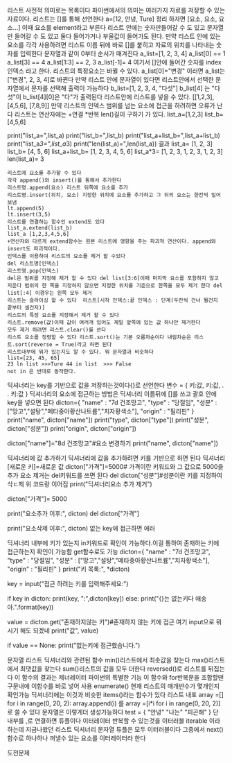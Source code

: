리스트 사전적 의미로는 목록이다 파이썬에서의 의미는 여러가지 자료를 저장할 수 있는 자료이다.
리스트는 []를 통해 선언한다
    a=[12, 안녕, Ture]
    정리 하자면 [요소, 요소, 요소...] 이때 요소를 element라고 부른다
    리스트 안에는 숫자만들어갈 수 도 있고 문자열만 들어갈 수 도 있고 둘다 들어가거나 부울값이 들어가도 된다.
    만약 리스트 안에 있는 요소를 각각 사용하려면 리스트 이름 뒤에 바로 []를 붙히고 자료의 위치를 나타내는 숫자를 입력한다
    문자열과 같이 0부터 순서가 매겨진다
    a_list=[1, 2, 3, 4]
    a_list[0]  == 1  a_list[3] == 4  a_list[1:3] == 2, 3  a_list[-1]= 4
    여기서 []안에 들어간 숫자를 index인덱스 라고 한다.
    리스트의 특정요소는 바뀔 수 있다. 
    a_list[0]="변경" 이러면 a_list는 ["변경", 2, 3, 4]로 바뀐다
    만약 리스트 안에 문자열이 있다면 리스트안에서 선택한 문자열에서 문자를 선택해 출력이 가능하다
    b_list=[1, 2, 3, 4, "다섯"] b_list[4] 는 "다섯"이 b_list[4][0]은 "다"가 출력된다
    리스트안에 리스트를 넣을 수 있다.
    [[1,2,3], [4,5,6], [7,8,9]]
    만약 리스트의 인덱스 범위를 넘는 요소에 접근을 하려하면 오류가 난다
    리스트는 연산자에는 +연결 *반복 len()길이 구하기 가 있다. 
list_a=[1,2,3]
list_b=[4,5,6]

print("list_a=",list_a)
print("list_b=",list_b)
print("list_a+list_b=",list_a+list_b)
print("list_a*3=",list_a*3)
print("len(list_a)=",len(list_a))
결과
list_a= [1, 2, 3]
list_b= [4, 5, 6]
list_a+list_b= [1, 2, 3, 4, 5, 6]
list_a*3= [1, 2, 3, 1, 2, 3, 1, 2, 3]
len(list_a)= 3
    
    리스트에 요소를 추가할 수 있다
    각각 append()와 insert()룰 통해서 추가한다
    리스트명.append(요소) 리스트 뒤쪽에 요소를 추가
    리스트명.insert(위치, 요소) 지정한 위치에 요소를 추가하고 그 뒤의 요소는 한칸씩 밀어보냄
    lt.append(5)
    lt.insert(3,5)
    리스트를 연결하는 함수인 extend도 있다
    list_a.extend(list_b)
    list_a [1,2,3,4,5,6]
    +연산자와 다르게 extend함수는 원본 리스트에 영향을 주는 파괴적 연산이다. append와 insert도 파괴적이다.
    인덱스를 이용하여 리스트의 요소를 제거 할 수있다
    del 리스트명[인덱스]
    리스트명.pop(인덱스)
    del은 범위를 지정해 제거 할 수 있다 del list[3:6]이때 마지막 요소를 포함하지 않고 지운다 범위의 한 쪽을 지정하지 않으면 지정한 위치를 기준으로 한쪽을 모두 제거 한다 del list[:4] 이경우는 왼쪽 모두 제거
    리스트는 슬라이싱 할 수 있다  리스트[시작 인덱스:끝 인덱스 : 단계(두칸씩 건너 뛸건지 끝부터 셀건지)]
    리스트의 특정 요소를 지정해서 제거 할 수 있다
    리스트.remove(값)이때 값이 여러개 있어도 제일 앞쪽에 있는 값 하나만 제거한다
    모두 제거 하려면 리스트.clear()를 쓴다
    리스트 요소를 정령할 수 있다 리스트.sort()는 기본 오름차순이다 내림차순은 리스트.sort(reverse = True)라고 하면 된다
    리스트내부에 뭐가 있는지도 알 수 있다. 뭐 문자열과 비슷하다
    list=[23, 45, 65]
    23 ln list >>>Ture 44 in list  >>> False 
    not in 은 반대로 동작한다. 
딕셔너리는 key를 기반으로 값을 저장하는것이다{}로 선언한다
변수 = {
    키:값,
    키:값,
    .
    .
    키:값
}
딕셔너리의 요소에 접근하는 방법은 딕셔너리 이름뒤에 []를 쓰고 괄호 안에 key을 넣으면 된다
dicton={
    "name" : "7d 건조망고",
    "type" : "당절임",
    "성분" : ["망고","설탕","메타중아황산나트륨","치자황색소"],
    "origin" : "필리핀"
}
print("name", dicton["name"])
print("type", dicton["type"])
print("성분", dicton["성분"])
print("origin", dicton["origin"])

dicton["name"]="8d 건조망고"#요소 변경하기
print("name", dicton["name"])

딕셔너리에 값 추가하기
딕셔너리에 값을 추가하려면  키를 기반으로 하면 된다
딕셔너리[새로운 키]=새로운 값
dicton["가격"]=5000# 가격이란 키워드와 그 값으로 5000을 추가
요소 제거는 del키워드를 쓰면 된다
del dicton["성분"]#성분이란 키를 지정하여 삭ㄷ제
위 코드랑 이어짐
print("딕셔너리요소 추가 제거")

dicton["가격"]= 5000

print("요소추가 이후:", dicton)
del dicton["가격"]

print("요소삭제 이후:", dicton)
없는 key에 접근하면 에러

딕셔너리 내부에 키가 있는지 in키워드로 확인이 가능하다.이걸 통하여 존재하는 키에 접근하는지 확인이 가능함
get함수로도 가능 
dicton={
    "name" : "7d 건조망고",
    "type" : "당절임",
    "성분" : ["망고","설탕","메타중아황산나트륨","치자황색소"],
    "origin" : "필리핀"
}
print("키 목록:", *dicton)

key = input("접근 하려는 키를 입력해주세요:")

if key in dicton:
    print(key, ":",dicton[key])
else:
    print("{}는 없는키다 애송아.".format(key))

value = dicton.get("존재하지않는 키")#존재하지 않는 키에 접근 여기 input으로 뭐시기 해도 되겠네
print("값", value)

if value == None:
    print("없는키에 접근했습니다.")



문자열 리스트 딕셔너리와 관련된 함수
min()리스트에서 최솟값을 찾는다
max()리스트에서 최댓값을 찾는다
sum()리스트의 값을 모두 더한다
reversed()로 리스트를 뒤집는다
    이 함수의 결과는 제너레이터 파이썬의 특별한 기능 이 함수와 for반복문을 조합할땐 구문내에 이함수를 바로 넣어 사용
enumerate() 현재 리스트의 매개뱐수가 몇개인지 확인가능
딕셔너리에는 이것과 비슷한 items()라는 함수가 있다
리스트 내포 
array =[]
for i in range(0, 20, 2):
    array.append(i)
를 array =[i*i for i in range(0, 20, 2)]로 쓸 수 있다
문자열은 이렇게더 생성가능하다
test = {
    "안녕"
    "나는"
    "피곤해"
}
단 내부를 ,로 연결하면 튜플이다
이터레이터
반복할 수 있는것을 이터러블 iterable 이라 하는데 지금나왔던 리스트 딕셔너리 문자열 튜플은 모두 이터러블이다
그중에서 next()함수로 하나하나 꺼낼수 있는 요소를 이터레이터라 한다

도전문제